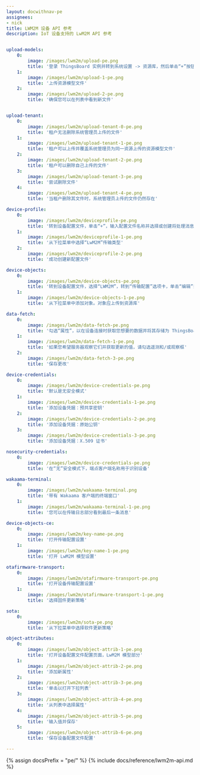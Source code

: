 ```yaml
---
layout: docwithnav-pe
assignees:
- nick
title: LWM2M 设备 API 参考
description: IoT 设备支持的 LwM2M API 参考


upload-models:
    0:
        image: /images/lwm2m/upload-pe.png
        title: '登录 ThingsBoard 实例并转到系统设置 -> 资源库，然后单击“+”按钮'
    1:
        image: /images/lwm2m/upload-1-pe.png
        title: '上传资源模型文件'
    2:
        image: /images/lwm2m/upload-2-pe.png
        title: '确保您可以在列表中看到新文件'


upload-tenant:
    0:
        image: /images/lwm2m/upload-tenant-0-pe.png
        title: '租户无法删除系统管理员上传的文件'
    1:
        image: /images/lwm2m/upload-tenant-1-pe.png
        title: '租户可以上传并覆盖系统管理员为同一资源上传的资源模型文件'
    2:
        image: /images/lwm2m/upload-tenant-2-pe.png
        title: '租户可以删除自己上传的文件'
    3:
        image: /images/lwm2m/upload-tenant-3-pe.png
        title: '尝试删除文件'
    4:
        image: /images/lwm2m/upload-tenant-4-pe.png
        title: '当租户删除其文件时，系统管理员上传的文件仍然存在'

device-profile:
    0:
        image: /images/lwm2m/deviceprofile-pe.png
        title: '转到设备配置文件，单击“+”，输入配置文件名称并选择或创建将处理消息的规则链'
    1:
        image: /images/lwm2m/deviceprofile-1-pe.png
        title: '从下拉菜单中选择“LwM2M”传输类型'
    2:
        image: /images/lwm2m/deviceprofile-2-pe.png
        title: '成功创建新配置文件'

device-objects:
    0:
        image: /images/lwm2m/device-objects-pe.png
        title: '转到设备配置文件，选择“LWM2M”，转到“传输配置”选项卡，单击“编辑”按钮'
    1:
        image: /images/lwm2m/device-objects-1-pe.png
        title: '从下拉菜单中添加对象。对象应上传到资源库'

data-fetch:
    0:
        image: /images/lwm2m/data-fetch-pe.png
        title: '勾选“属性”，以在设备连接时获取您想要的数据并将其存储为 ThingsBoard 属性'
    1:
        image: /images/lwm2m/data-fetch-1-pe.png
        title: '如果您希望服务器观察它们并获取更新的值，请勾选遥测和/或观察框'
    2:
        image: /images/lwm2m/data-fetch-3-pe.png
        title: '保存更改'

device-credentials:
    0:
        image: /images/lwm2m/device-credentials-pe.png
        title: '默认是无安全模式'
    1:
        image: /images/lwm2m/device-credentials-1-pe.png
        title: '添加设备凭据：预共享密钥'
    2:
        image: /images/lwm2m/device-credentials-2-pe.png
        title: '添加设备凭据：原始公钥'
    3:
        image: /images/lwm2m/device-credentials-3-pe.png
        title: '添加设备凭据：X.509 证书'

nosecurity-credentials:
    0:
        image: /images/lwm2m/device-credentials-pe.png
        title: '在“无”安全模式下，端点客户端名称用于识别设备'

wakaama-terminal:
    0:
        image: /images/lwm2m/wakaama-terminal.png
        title: '带有 Wakaama 客户端的终端窗口'
    1:
        image: /images/lwm2m/wakaama-terminal-1-pe.png
        title: '您可以在传输日志部分看到最后一条消息'

device-objects-ce:
    0:
        image: /images/lwm2m/key-name-pe.png
        title: '打开传输配置设置'
    1:
        image: /images/lwm2m/key-name-1-pe.png
        title: '打开 LwM2M 模型设置'

otafirmware-transport:
    0:
        image: /images/lwm2m/otafirmware-transport-pe.png
        title: '打开设备传输配置设置'
    1:
        image: /images/lwm2m/otafirmware-transport-1-pe.png
        title: '选择固件更新策略'

sota:
    0:
        image: /images/lwm2m/sota-pe.png
        title: '从下拉菜单中选择软件更新策略'

object-attributes:
    0:
        image: /images/lwm2m/object-attrib-1-pe.png
        title: '打开设备配置文件配置页面，LwM2M 模型部分'
    1:
        image: /images/lwm2m/object-attrib-2-pe.png
        title: '添加新属性'
    2:
        image: /images/lwm2m/object-attrib-3-pe.png
        title: '单击以打开下拉列表'
    3:
        image: /images/lwm2m/object-attrib-4-pe.png
        title: '从列表中选择属性'
    4:
        image: /images/lwm2m/object-attrib-5-pe.png
        title: '输入值并保存'
    5:
        image: /images/lwm2m/object-attrib-6-pe.png
        title: '保存设备配置文件配置'

---
```


{% assign docsPrefix = "pe/" %}
{% include docs/reference/lwm2m-api.md %}